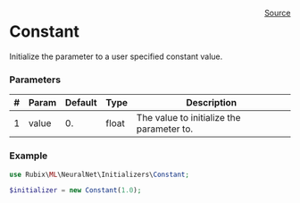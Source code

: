 <p><span style="float:right;"><a href="https://github.com/RubixML/RubixML/blob/master/src/NeuralNet/Initializers/Constant.php">Source</a></span></p>

# Constant
Initialize the parameter to a user specified constant value.

### Parameters
| # | Param | Default | Type | Description |
|---|---|---|---|---|
| 1 | value | 0. | float | The value to initialize the parameter to. |

### Example
```php
use Rubix\ML\NeuralNet\Initializers\Constant;

$initializer = new Constant(1.0);
```
